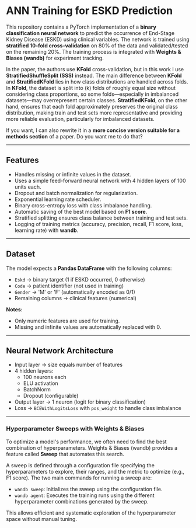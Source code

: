 # ANN Training for ESKD Prediction

This repository contains a PyTorch implementation of a **binary classification neural network** to predict the occurrence of End-Stage Kidney Disease (ESKD) using clinical variables. The network is trained using **stratified 10-fold cross-validation** on 80% of the data and validated/tested on the remaining 20%. The training process is integrated with **Weights & Biases (wandb)** for experiment tracking.

In the paper, the authors use **KFold** cross-validation, but in this work I use **StratifiedShuffleSplit (SSS)** instead. The main difference between **KFold** and **StratifiedKFold** lies in how class distributions are handled across folds. In **KFold**, the dataset is split into (k) folds of roughly equal size without considering class proportions, so some folds—especially in imbalanced datasets—may overrepresent certain classes. **StratifiedKFold**, on the other hand, ensures that each fold approximately preserves the original class distribution, making train and test sets more representative and providing more reliable evaluation, particularly for imbalanced datasets.

If you want, I can also rewrite it in a **more concise version suitable for a methods section** of a paper. Do you want me to do that?

---

## Features

- Handles missing or infinite values in the dataset.
- Uses a simple feed-forward neural network with 4 hidden layers of 100 units each.
- Dropout and batch normalization for regularization.
- Exponential learning rate scheduler.
- Binary cross-entropy loss with class imbalance handling.
- Automatic saving of the best model based on **F1 score**.
- Stratified splitting ensures class balance between training and test sets.
- Logging of training metrics (accuracy, precision, recall, F1 score, loss, learning rate) with **wandb**.

---

## Dataset

The model expects a **Pandas DataFrame** with the following columns:

- `Eskd` → binary target (1 if ESKD occurred, 0 otherwise)
- `Code` → patient identifier (not used in training)
- `Gender` → 'M' or 'F' (automatically encoded as 0/1)
- Remaining columns → clinical features (numerical)

**Notes:**
- Only numeric features are used for training.
- Missing and infinite values are automatically replaced with 0.

---

## Neural Network Architecture

- Input layer → size equals number of features
- 4 hidden layers:
  - 100 neurons each
  - ELU activation
  - BatchNorm
  - Dropout (configurable)
- Output layer → 1 neuron (logit for binary classification)
- Loss → `BCEWithLogitsLoss` with `pos_weight` to handle class imbalance

---

### Hyperparameter Sweeps with Weights & Biases

To optimize a model's performance, we often need to find the best combination of hyperparameters. Weights & Biases (wandb) provides a feature called **Sweep** that automates this search. 

A sweep is defined through a configuration file specifying the hyperparameters to explore, their ranges, and the metric to optimize (e.g., F1 score). The two main commands for running a sweep are:

- `wandb sweep`: Initializes the sweep using the configuration file.
- `wandb agent`: Executes the training runs using the different hyperparameter combinations generated by the sweep.

This allows efficient and systematic exploration of the hyperparameter space without manual tuning.